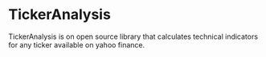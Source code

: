 # TickerAnalysis
TickerAnalysis is on open source library that calculates technical indicators for any ticker available on yahoo finance.
